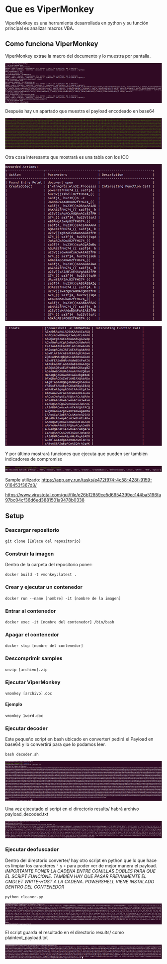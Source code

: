 # Que es ViperMonkey

ViperMonkey es una herramienta desarrollada en python y su función principal es analizar macros VBA.

## Como funciona ViperMonkey

ViperMonkey extrae la macro del documento y lo muestra por pantalla. 

![Macro](/images/macro_payload.png)

Después hay un apartado que muestra el payload encodeado en base64

![Base64](/images/base64_payload.png)

Otra cosa interesante que mostrará es una tabla con los IOC

![IOC1](/images/IOC_table.png)

![IOC2](/images/IOC_table2.png)

Y por último mostrará funciones que ejecuta que pueden ser también indicadores de compromiso

![PossibleIOC](/images/possible_IOC.png)

Sample utilizado: https://app.any.run/tasks/e472f974-4c58-428f-9159-016453f367d3/

https://www.virustotal.com/gui/file/e26b12859ce5d6654399ec144ba5196fa97bc04cf36d6ed3881501a9478b0338

## Setup

### Descargar repositorio

`git clone [Enlace del repositorio]`

### Construir la imagen

Dentro de la carpeta del repositorio poner:

`docker build -t vmonkey:latest .`

### Crear y ejecutar un contenedor

`docker run --name [nombre] -it [nombre de la imagen]`

### Entrar al contenedor

`docker exec -it [nombre del contenedor] /bin/bash`

### Apagar el contenedor 

`docker stop [nombre del contenedor]`

### Descomprimir samples

`unzip [archivo].zip`

### Ejecutar ViperMonkey

`vmonkey [archivo].doc`

#### Ejemplo 

`vmonkey 1word.doc`

### Ejecutar decoder

Este pequeño script en bash ubicado en converter/ pedirá el Payload en base64 y lo convertirá para que lo podamos leer.

`bash decoder.sh`

![Script](/images/decoder_script.png)

Una vez ejecutado el script en el directorio results/ habrá archivo payload_decoded.txt

![DecodedScript](/images/decoder_result.png)

### Ejecutar deofuscador

Dentro del directorio converter/ hay otro script en python que lo que hace es limpiar los caracteres `'` y `+` para poder ver de mejor manera el payload. *IMPORTANTE PONER LA CADENA ENTRE COMILLAS DOBLES PARA QUE EL SCRIPT FUNCIONE. TAMBIÉN HAY QUE PASAR PREVIAMENTE EL CMDLET WRITE-HOST A LA CADENA. POWERSHELL VIENE INSTALADO DENTRO DEL CONTENEDOR*

`python cleaner.py`

![PythonDeobf](/images/python_script.png)

El script guarda el resultado en el directorio results/ como plaintext_payload.txt

![PlaintextResult](/images/plaintext.png)
